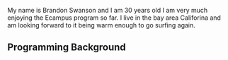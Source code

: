 My name is Brandon Swanson and I am 30 years old
I am very much enjoying the Ecampus program so far.  I live in the bay area Califorina and am looking forward to it being warm enough to go surfing again.


<h2>Programming Background</h2>
